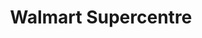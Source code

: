 ---
title: "Walmart Supercentre"
url: /edmonton/walmart-supercentre-127-street-nw/
shop: supermarket
---
